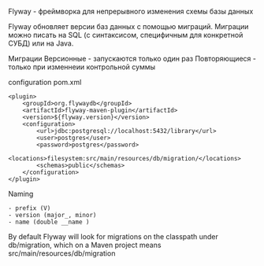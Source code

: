 Flyway - фреймворка для непрерывного изменения схемы базы данных 

Flyway обновляет версии баз данных с помощью миграций. Миграции можно писать на SQL (с синтаксисом, специфичным для конкретной СУБД) или на Java.

Миграции
Версионные - запускаются только один раз
Повторяющиеся - только при изменнеии контрольной суммы


configuration pom.xml
```
<plugin>
    <groupId>org.flywaydb</groupId>
    <artifactId>flyway-maven-plugin</artifactId>
    <version>${flyway.version}</version>
    <configuration>
        <url>jdbc:postgresql://localhost:5432/library</url>
        <user>postgres</user>
        <password>postgres</password>
        <locations>filesystem:src/main/resources/db/migration/</locations>
        <schemas>public</schemas>
    </configuration>
</plugin>
```

Naming
```
- prefix (V)
- version (major_, minor)
- name (double __name )
```

By default Flyway will look for migrations on the classpath under db/migration, which on a Maven project means src/main/resources/db/migration
